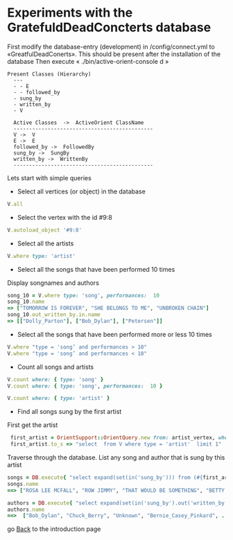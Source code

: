 # Experiments with the GratefuldDeadConcterts database

First modify the database-entry (development) in /config/connect.yml to  «GreatfulDeadConerts».
This should be present after the installation of the database
Then execute « ./bin/active-orient-console d »
```
Present Classes (Hierarchy) 
  ---
  - - E
  - - followed_by
  - sung_by
  - written_by
  - V

  Active Classes  ->  ActiveOrient ClassName
  ---------------------------------------------
  V ->  V
  E ->  E
  followed_by ->  FollowedBy
  sung_by ->  SungBy
  written_by ->  WrittenBy
  ---------------------------------------------
```

Lets start with simple queries

* Select all vertices (or object) in the database

```ruby
V.all
```

* Select the vertex with the id #9:8
```ruby
V.autoload_object '#9:8'
```

* Select all the artists

```ruby
V.where type: 'artist'
```

* Select all the songs that have been performed  10 times 

Display songnames and authors


```ruby
song_10 = V.where type: 'song', performances:  10
song_10.name
=> ["TOMORROW IS FOREVER", "SHE BELONGS TO ME", "UNBROKEN CHAIN"]
song_10.out_written_by.in.name 
=> [["Dolly_Parton"], ["Bob_Dylan"], ["Petersen"]]
```
* Select all the songs that have been performed  more or less 10 times 

```ruby
V.where "type = 'song’ and performances > 10"
V.where "type = 'song’ and performances < 10"
```
* Count all songs and artists

```ruby
V.count where: { type: 'song' }
V.count where: { type: 'song', performances:  10 }

V.count where: { type: 'artist' }
```


* Find all songs sung by the first artist 
 
First get the artist
```ruby
 first_artist = OrientSupport::OrientQuery.new from: artist_vertex, where: { type: 'artist'} , limit: 1
 first_artist.to_s => "select  from V where type = 'artist'  limit 1"
```
Traverse through the database. List any song and author that is sung by this artist

```ruby
songs = DB.execute{ "select expand(set(in('sung_by'))) from (#{first_artist.to_s}) " }
songs.name
==> ["ROSA LEE MCFALL", "ROW JIMMY", "THAT WOULD BE SOMETHING", "BETTY AND DUPREE", "WHISKEY IN THE JAR", ...]

authors = DB.execute{ "select expand(set(in('sung_by').out('written_by'))) from (#{first_artist.to_s}) " }
authors.name
==>  ["Bob_Dylan", "Chuck_Berry", "Unknown", "Bernie_Casey_Pinkard", ...]

```

go [Back](./README.md) to the introduction page


